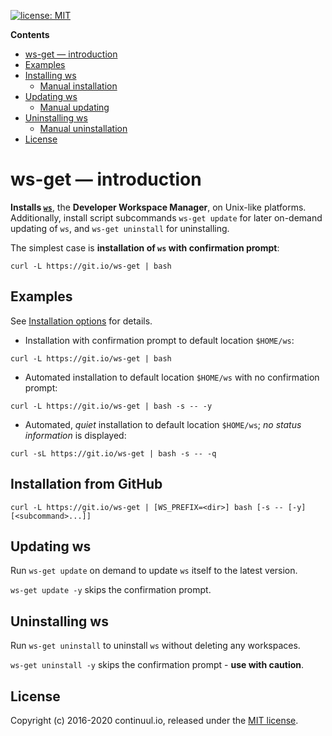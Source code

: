 [![license: MIT](https://img.shields.io/badge/license-MIT-blue.svg)](https://github.com/continuul/ws-get/blob/master/LICENSE)

**Contents**

- [ws-get &mdash; introduction](#ws-get-mdash-introduction)
- [Examples](#examples)
- [Installing ws](#installing-ws)
  - [Manual installation](#manual-installation)
- [Updating ws](#updating-ws)
  - [Manual updating](#manual-updating)
- [Uninstalling ws](#uninstalling-ws)
  - [Manual uninstallation](#manual-uninstallation)
- [License](#license)

# ws-get &mdash; introduction

**Installs [`ws`][ws]**, the **Developer Workspace Manager**, on Unix-like platforms.
Additionally, install script subcommands `ws-get update` for later on-demand updating of `ws`, and `ws-get uninstall` for uninstalling.

The simplest case is **installation of `ws` with confirmation prompt**:

```shell
curl -L https://git.io/ws-get | bash
```

## Examples

See [Installation options](#installation-options) for details.

* Installation with confirmation prompt to default location `$HOME/ws`:

```shell
curl -L https://git.io/ws-get | bash
```

* Automated installation to default location `$HOME/ws` with no confirmation prompt:

```shell
curl -L https://git.io/ws-get | bash -s -- -y
```

* Automated, _quiet_ installation to default location `$HOME/ws`; _no status information_
is displayed:

```shell
curl -sL https://git.io/ws-get | bash -s -- -q
```

## Installation from GitHub

```shell
curl -L https://git.io/ws-get | [WS_PREFIX=<dir>] bash [-s -- [-y] [<subcommand>...]]
```

## Updating ws

Run `ws-get update` on demand to update `ws` itself to the latest version.

`ws-get update -y` skips the confirmation prompt.

## Uninstalling ws

Run `ws-get uninstall` to uninstall `ws` without deleting any workspaces.

`ws-get uninstall -y` skips the confirmation prompt - **use with caution**.

## License

Copyright (c) 2016-2020 continuul.io, released under the [MIT license](https://spdx.org/licenses/MIT#licenseText).

  [ws]: https://github.com/continuul/ws
